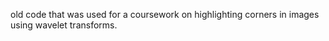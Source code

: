 old code that was used for a coursework on highlighting corners in images using wavelet transforms.

